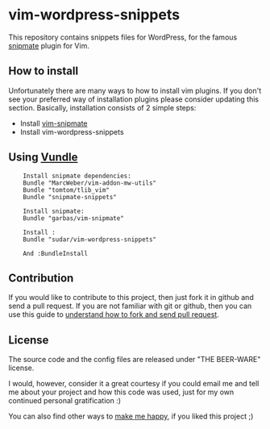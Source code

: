 vim-wordpress-snippets
======================

This repository contains snippets files for WordPress, for the famous [snipmate](https://github.com/garbas/vim-snipmate) plugin for Vim.

How to install
-------------
Unfortunately there are many ways to how to install vim plugins. If you don't see your preferred way of installation plugins please consider updating this section. Basically, installation consists of 2 simple steps:

- Install [vim-snipmate](https://github.com/garbas/vim-snipmate)
- Install vim-wordpress-snippets

Using [Vundle](https://github.com/gmarik/vundle)
-------------

```VimL
    Install snipmate dependencies:
    Bundle "MarcWeber/vim-addon-mw-utils"
    Bundle "tomtom/tlib_vim"
    Bundle "snipmate-snippets"

    Install snipmate:
    Bundle "garbas/vim-snipmate"

    Install :
    Bundle "sudar/vim-wordpress-snippets"

    And :BundleInstall
```
Contribution
-------------

If you would like to contribute to this project, then just fork it in github and send a pull request. If you are not familiar with git or github, then you can use this guide to [understand how to fork and send pull request](http://sudarmuthu.com/blog/contributing-to-project-hosted-in-github).

License
-------------

The source code and the config files are released under "THE BEER-WARE" license.

I would, however, consider it a great courtesy if you could email me and tell me about your project and how this code was used, just for my own continued personal gratification :)

You can also find other ways to [make me happy](http://sudarmuthu.com/if-you-wanna-thank-me), if you liked this project ;)
